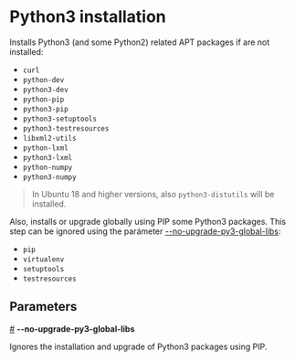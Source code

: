 # Python3 installation

Installs Python3 (and some Python2) related APT packages if are not installed:

- `curl`
- `python-dev`
- `python3-dev`
- `python-pip`
- `python3-pip`
- `python3-setuptools`
- `python3-testresources`
- `libxml2-utils`
- `python-lxml`
- `python3-lxml`
- `python-numpy`
- `python3-numpy`

> In Ubuntu 18 and higher versions, also `python3-distutils` will be installed.

Also, installs or upgrade globally using PIP some Python3 packages. This step can be ignored using the parámeter [--no-upgrade-py3-global-libs](#no-upgrade-py3-global-libs):

- `pip`
- `virtualenv`
- `setuptools`
- `testresources`


## Parameters

<a name="no-upgrade-py3-global-libs" href="#no-upgrade-py3-global-libs">#</a> <b>--no-upgrade-py3-global-libs</b>

Ignores the installation and upgrade of Python3 packages using PIP.
